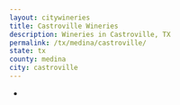 ```yaml
---
layout: citywineries
title: Castroville Wineries
description: Wineries in Castroville, TX
permalink: /tx/medina/castroville/
state: tx
county: medina
city: castroville
---
```

-
